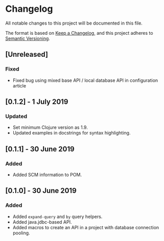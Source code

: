 # Changelog
All notable changes to this project will be documented in this file.

The format is based on [Keep a Changelog](https://keepachangelog.com/en/1.0.0/),
and this project adheres to [Semantic Versioning](https://semver.org/spec/v2.0.0.html).

## [Unreleased]
### Fixed
- Fixed bug using mixed base API / local database API in configuration article

## [0.1.2] - 1 July 2019
### Updated
- Set minimum Clojure version as 1.9.
- Updated examples in docstrings for syntax highlighting.

## [0.1.1] - 30 June 2019
### Added
- Added SCM information to POM.

## [0.1.0] - 30 June 2019
### Added
- Added `expand-query` and `by` query helpers.
- Added java.jdbc-based API.
- Added macros to create an API in a project with database connection pooling.
